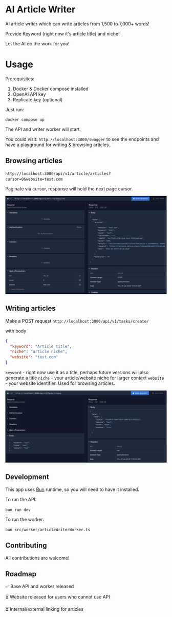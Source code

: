 # AI Article Writer

AI article writer which can write articles from 1,500 to 7,000+ words!

Provide Keyword (right now it's article title) and niche!

Let the AI do the work for you!

# Usage

Prerequisites:

1. Docker & Docker compose installed
2. OpenAI API key
3. Replicate key (optional)

Just run:

```
docker compose up
```

The API and writer worker will start.

You could visit: `http://localhost:3000/swagger` to see the endpoints and have a playground for writing & browsing articles.

## Browsing articles

`http://localhost:3000/api/v1/article/articles?cursor=0&website=test.com`

Paginate via cursor, response will hold the next page cursor.

![Browsing articles](image.png)

## Writing articles

Make a POST request `http://localhost:3000/api/v1/tasks/create/`

with body

```json
{
  "keyword": "Article title",
  "niche": "article niche",
  "website": "test.com"
}
```

`keyword` - right now use it as a title, perhaps future versions will also generate a title
`niche` - your article/website niche for larger context
`website` - your website identifier. Used for browsing articles.

![Writing articles](image-2.png)

## Development

This app uses [Bun](https://bun.sh) runtime, so you will need to have it installed.

To run the API:

`bun run dev`

To run the worker:

`bun src/worker/articleWriterWorker.ts`

## Contributing

All contributions are welcome!

## Roadmap

✅ Base API and worker released

⏳ Website released for users who cannot use API

⏳ Internal/external linking for articles
